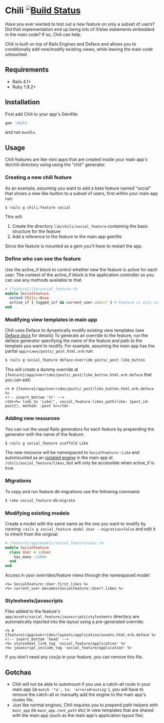 # Chili [![Build Status](https://travis-ci.org/balvig/chili.svg?branch=master)](http://travis-ci.org/balvig/chili)

Have you ever wanted to test out a new feature on only a subset of users?
Did that implementation end up being lots of if/else statements embedded in the main code?
If so, Chili can help.

Chili is built on top of Rails Engines and Deface and allows you to conditionally add new/modify existing views,
while leaving the main code untouched.


## Requirements

- Rails 4.1+
- Ruby 1.9.2+

## Installation

First add Chili to your app's Gemfile:

```ruby
gem 'chili'
```

and run `bundle`.

## Usage

Chili features are like mini apps that are created inside your main app's lib/chili directory using using the "chili" generator.

### Creating a new chili feature

As an example, assuming you want to add a beta feature named "social" that shows a new like-button
to a subset of users, first within your main app run:

```bash
$ rails g chili:feature social
```

This will:

1. Create the directory `lib/chili/social_feature` containing the basic structure for the feature
2. Add a reference to the feature to the main app gemfile

Since the feature is mounted as a gem you'll have to restart the app.

### Define who can see the feature

Use the active_if block to control whether new the feature is active for each user.
The context of the active_if block is the application controller so you can use any methods available to that.

```ruby
# {feature}/lib/social_feature.rb
module SocialFeature
  extend Chili::Base
  active_if { logged_in? && current_user.admin? } # Feature is only visible to logged in admin users
end
```

### Modifying view templates in main app

Chili uses Deface to dynamically modify existing view templates (see [Deface docs](https://github.com/spree/deface#using-the-deface-dsl-deface-files) for details)
To generate an override to the feature, run the deface generator specifying the name of the feature and path to the template you want to modify.
For example, assuming the main app has the partial `app/views/posts/_post.html.erb` run:

```bash
$ rails g social_feature deface:override posts/_post like_button
```

This will create a dummy override at `{feature}/app/overrides/posts/_post/like_button.html.erb.deface` that you can edit:

```erb
<% # {feature}/app/overrides/posts/_post/like_button.html.erb.deface %>
<!-- insert_bottom 'tr' -->
<td><%= link_to 'Like!', social_feature.likes_path(like: {post_id: post}), method: :post %></td>
```

### Adding new resources

You can run the usual Rails generators for each feature by prepending
the generator with the name of the feature:

```bash
$ rails g social_feature scaffold Like
```

The new resource will be namespaced to `SocialFeature::Like` and automounted as an [isolated engine](http://railscasts.com/episodes/277-mountable-engines?view=asciicast) in the main app at `/chili/social_feature/likes`,
but will only be accessible when active_if is true.

### Migrations

To copy and run feature db migrations use the following command:

```bash
$ rake social_feature:db:migrate
```

### Modifying existing models

Create a model with the same name as the one you want to modify by running: `rails g social_feature model User --migration=false` and edit it to inherit from the original:

```ruby
# {feature}/app/models/social_feature/user.rb
module SocialFeature
  class User < ::User
    has_many :likes
  end
end
```

Access in your overrides/feature views through the namespaced model:

```erb
<%= SocialFeature::User.first.likes %>
<%= current_user.becomes(SocialFeature::User).likes %>
```

### Stylesheets/javascripts

Files added to the feature's `app/assets/social_feature/javascripts|stylesheets` directory are automatically injected into the layout using a pre-generated override:

```erb
<% # {feature}/app/overrides/layouts/application/assets.html.erb.deface %>
<!-- insert_bottom 'head' -->
<%= stylesheet_link_tag 'social_feature/application' %>
<%= javascript_include_tag 'social_feature/application' %>
```

If you don't need any css/js in your feature, you can remove this file.

## Gotchas

- Chili will not be able to automount if you use a catch-all route in your main app (ie `match '*a', to: 'errors#routing'`), you will have to remove the catch-all or manually add the engine to the main app's routes file.
- Just like normal engines, Chili requires you to prepend path helpers with `main_app` (ie `main_app.root_path` etc) in view templates that are shared with the main app (such as the main app's application layout file).
